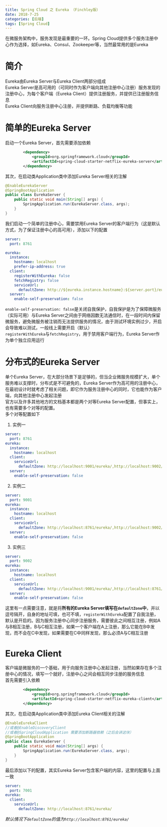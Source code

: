 ```yaml
---
title: Spring Cloud 之 Eureka （Finchley版）
date: 2018-7-25
categories: [后端]
tags: [Spring Cloud]
---
```


在微服务架构中，服务发现是最重要的一环。Spring Cloud提供多个服务注册中心作为选择，如Eureka、Consul、Zookeeper等，当然最常用的是Eureka

# 简介
Eureka由Eureka Server与Eureka Client两部分组成    
Eureka Server是高可用的（可同时作为客户端向其他注册中心注册）服务发现的注册中心，为每个客户端（Eureka Client）提供注册服务，并提供已注册服务信息    
Eureka Client向服务注册中心注册，并提供断路、负载均衡等功能    

<!-- more -->

# 简单的Eureka Server

启动一个Eureka Server，首先需要添加依赖
```xml
		<dependency>
			<groupId>org.springframework.cloud</groupId>
			<artifactId>spring-cloud-starter-netflix-eureka-server</artifactId>
		</dependency>
```

其次，在启动类Application类中添加Eureka Server相关的注解
```java
@EnableEurekaServer
@SpringBootApplication
public class EurekaServer {
	public static void main(String[] args) {
		SpringApplication.run(EurekaServer.class, args);
	}
}
```

我们启动一个简单的注册中心，需要禁用Eureka Server的客户端行为（这是默认方式，为了保证注册中心的高可用），添加以下的配置
```yml
server:
  port: 8761

eureka:
  instance:
    hostname: localhost
    prefer-ip-address: true
  client:
    registerWithEureka: false
    fetchRegistry: false
    serviceUrl:
      defaultZone: http://${eureka.instance.hostname}:${server.port}/eureka/
  server:
    enable-self-preservation: false
```

`enable-self-preservation: false`是关闭自我保护，自我保护是为了保障微服务（实际可用）与Eureka Server之间由于网络因数无法通信时，在一段时间内保留微服务，避免微服务被注销而无法提供服务的情况，由于测试环境实例过少，开启会导致难以测试，一般线上需要开启（默认）    
`registerWithEureka`与`fetchRegistry`，用于禁用客户端行为，Eureka Server作为单个独立应用运行    

# 分布式的Eureka Server
单个Eureka Server，在大部分场景下是足够的，但当企业微服务规模扩大，单个服务难以支撑时，分布式是不可避免的，Eureka Server作为高可用的注册中心，在最初设计时就考虑了相关问题，即它作为服务注册中心的同时，它也能作为客户端，向其他注册中心发起注册    
官方以及许多其他地方的文档基本都是两个对等Eureka Server配置，但事实上，也有需要多个对等的配置。    
多个对等配置如下   
1. 实例一    
```yml
server:
  port: 8761
eureka:
  instance:
    hostname: localhost
  client:
    serviceUrl:
      defaultZone: http://localhost:9001/eureka/,http://localhost:9002/eureka/
  server:
    enable-self-preservation: false
```

2. 实例二  
```yml
server:
  port: 9001
eureka:
  instance:
    hostname: localhost
  client:
    serviceUrl:
      defaultZone: http://localhost:8761/eureka/,http://localhost:9002/eureka/
  server:
    enable-self-preservation: false
```

3. 实例三   
```yml
server:
  port: 9002
eureka:
  instance:
    hostname: localhost
  client:
    serviceUrl:
      defaultZone: http://localhost:9001/eureka/,http://localhost:8761/eureka/
  server:
    enable-self-preservation: false
```
这里有一点需要注意，就是将**所有的Eureka Server填写在`defaultZone`中**，并以逗号隔开，自身的地址可填，也可不填，`registerWithEureka`配置了自我注册，默认是开启的。因为服务注册中心同步注册服务，需要彼此之间相互注册，例如A与B相互注册，B与C相互注册，如果一个客户端在A上注册，那么它能在B中发现，而不会在C中发现，如果需要在C中同样发现，那么必须A与C相互注册    

# Eureka Client
客户端是微服务的一个基础，用于向服务注册中心发起注册，当然如果存在多个注册中心的情况，填写一个就好，注册中心之间会相互同步注册的服务信息    
首先需要引入依赖    
```xml
        <dependency>
            <groupId>org.springframework.cloud</groupId>
            <artifactId>spring-cloud-starter-netflix-eureka-client</artifactId>
        </dependency>
```

其次，在启动类Application类中添加Eureka Client相关的注解
```java
@EnableEurekaClient
//或者@EnableDiscoveryClient
//或者@SpringCloudApplication 需要添加断路器依赖（之后会讲这块）
@SpringBootApplication
public class EurekaServer {
	public static void main(String[] args) {
		SpringApplication.run(EurekaServer.class, args);
	}
}
```

最后添加以下的配置，其实Eureka Server包含客户端的内容，这里的配置与上面一致
```yml
server:
  port: 7001
eureka:
  client:
    serviceUrl:
      defaultZone: http://localhost:8761/eureka/
```

*默认情况下`defaultZone`的值为`http://localhost:8761/eureka/`*
